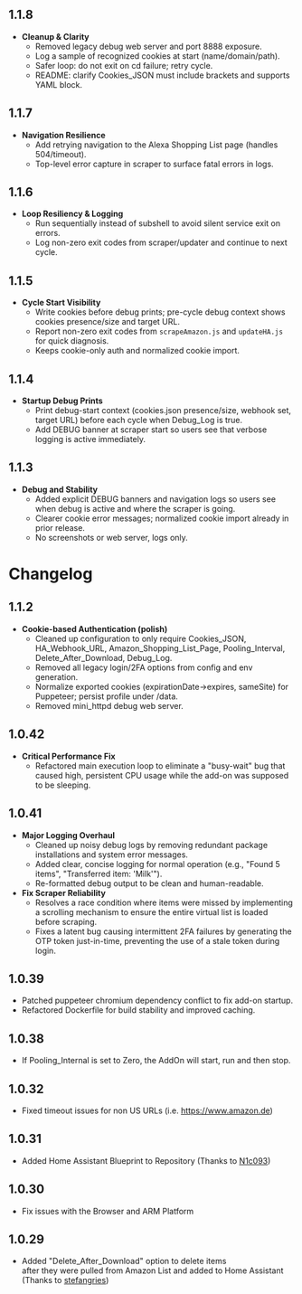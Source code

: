 ## 1.1.8

- **Cleanup & Clarity**
  - Removed legacy debug web server and port 8888 exposure.
  - Log a sample of recognized cookies at start (name/domain/path).
  - Safer loop: do not exit on cd failure; retry cycle.
  - README: clarify Cookies_JSON must include brackets and supports YAML block.
## 1.1.7

- **Navigation Resilience**
  - Add retrying navigation to the Alexa Shopping List page (handles 504/timeout).
  - Top-level error capture in scraper to surface fatal errors in logs.
## 1.1.6

- **Loop Resiliency & Logging**
  - Run sequentially instead of subshell to avoid silent service exit on errors.
  - Log non-zero exit codes from scraper/updater and continue to next cycle.
## 1.1.5

- **Cycle Start Visibility**
  - Write cookies before debug prints; pre-cycle debug context shows cookies presence/size and target URL.
  - Report non-zero exit codes from `scrapeAmazon.js` and `updateHA.js` for quick diagnosis.
  - Keeps cookie-only auth and normalized cookie import.
## 1.1.4

- **Startup Debug Prints**
  - Print debug-start context (cookies.json presence/size, webhook set, target URL) before each cycle when Debug_Log is true.
  - Add DEBUG banner at scraper start so users see that verbose logging is active immediately.
## 1.1.3

- **Debug and Stability**
  - Added explicit DEBUG banners and navigation logs so users see when debug is active and where the scraper is going.
  - Clearer cookie error messages; normalized cookie import already in prior release.
  - No screenshots or web server, logs only.
# Changelog

## 1.1.2

- **Cookie-based Authentication (polish)**
  - Cleaned up configuration to only require Cookies_JSON, HA_Webhook_URL, Amazon_Shopping_List_Page, Pooling_Interval, Delete_After_Download, Debug_Log.
  - Removed all legacy login/2FA options from config and env generation.
  - Normalize exported cookies (expirationDate→expires, sameSite) for Puppeteer; persist profile under /data.
  - Removed mini_httpd debug web server.

## 1.0.42

- **Critical Performance Fix**
  - Refactored main execution loop to eliminate a "busy-wait" bug that caused high, persistent CPU usage while the add-on was supposed to be sleeping.

## 1.0.41

- **Major Logging Overhaul**
  - Cleaned up noisy debug logs by removing redundant package installations and system error messages.
  - Added clear, concise logging for normal operation (e.g., "Found 5 items", "Transferred item: 'Milk'").
  - Re-formatted debug output to be clean and human-readable.
- **Fix Scraper Reliability**
  - Resolves a race condition where items were missed by implementing a scrolling mechanism to ensure the entire virtual list is loaded before scraping.
  - Fixes a latent bug causing intermittent 2FA failures by generating the OTP token just-in-time, preventing the use of a stale token during login.

## 1.0.39

- Patched puppeteer chromium dependency conflict to fix add-on startup.
- Refactored Dockerfile for build stability and improved caching.

## 1.0.38

- If Pooling_Internal is set to Zero, the AddOn will start, run and then stop.

## 1.0.32

- Fixed timeout issues for non US URLs (i.e. https://www.amazon.de)

## 1.0.31

- Added Home Assistant Blueprint to Repository (Thanks to [N1c093](https://github.com/N1c093))

## 1.0.30

- Fix issues with the Browser and ARM Platform

## 1.0.29

- Added "Delete_After_Download" option to delete items<br>after they were pulled from Amazon List and added to Home Assistant<br>  (Thanks to [stefangries](https://github.com/stefangries))
 
